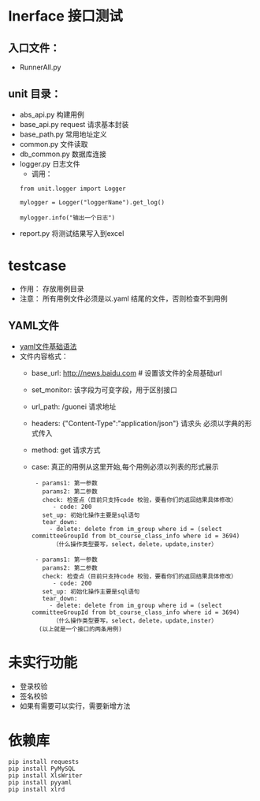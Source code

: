  # Inerface 接口测试
 
 ## 入口文件：
 * RunnerAll.py
 
 ## unit 目录：
  * abs_api.py 构建用例
  * base_api.py request 请求基本封装
  * base_path.py 常用地址定义
  * common.py   文件读取
  * db_common.py 数据库连接
  * logger.py   日志文件
      * 调用：
      ```
      from unit.logger import Logger
      
      mylogger = Logger("loggerName").get_log()
      
      mylogger.info("输出一个日志")  

       ```
  * report.py  将测试结果写入到excel
 
# testcase 
 * 作用： 存放用例目录
 * 注意： 所有用例文件必须是以.yaml 结尾的文件，否则检查不到用例
 
 ## YAML文件
   * [yaml文件基础语法](https://www.jianshu.com/p/97222440cd08)
   * 文件内容格式：
      * base_url: http://news.baidu.com   # 设置该文件的全局基础url
      * set_monitor: 该字段为可变字段，用于区别接口
      * url_path: /guonei  请求地址
      * headers: {"Content-Type":"application/json"}  请求头 必须以字典的形式传入
      * method: get  请求方式
      * case: 真正的用例从这里开始,每个用例必须以列表的形式展示
          
          ````
           - params1: 第一参数
             params2: 第二参数
             check: 检查点（目前只支持code 校验，要看你们的返回结果具体修改）
                - code: 200
             set_up: 初始化操作主要是sql语句
             tear_down:
               - delete: delete from im_group where id = (select committeeGroupId from bt_course_class_info where id = 3694)
                （什么操作类型要写，select，delete，update,inster）
           
           - params1: 第一参数
             params2: 第二参数
             check: 检查点（目前只支持code 校验，要看你们的返回结果具体修改）
                - code: 200
             set_up: 初始化操作主要是sql语句
             tear_down:
               - delete: delete from im_group where id = (select committeeGroupId from bt_course_class_info where id = 3694)
                （什么操作类型要写，select，delete，update,inster）
            (以上就是一个接口的两条用例)
           ````
 # 未实行功能
 * 登录校验
 * 签名校验
 * 如果有需要可以实行，需要新增方法
 
# 依赖库
```
pip install requests
pip install PyMySQL
pip install XlsWriter 
pip install pyyaml
pip install xlrd

```



